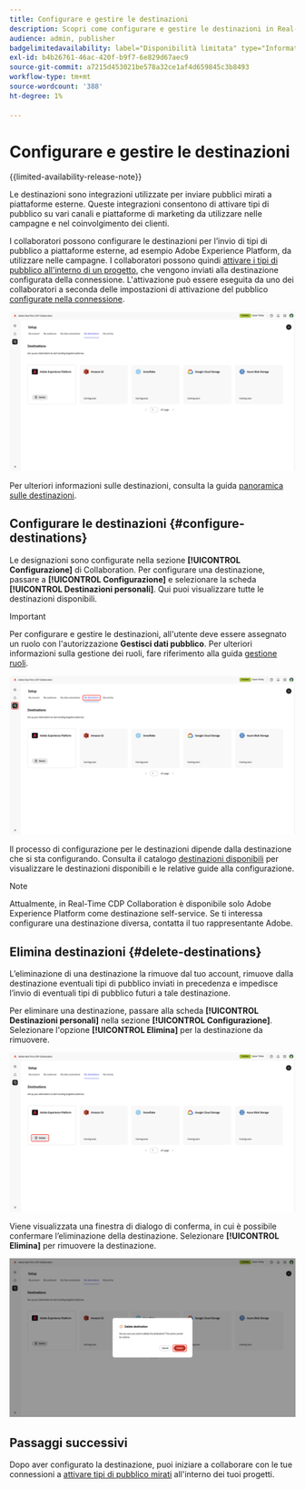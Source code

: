 ```yaml
---
title: Configurare e gestire le destinazioni
description: Scopri come configurare e gestire le destinazioni in Real-Time CDP Collaboration.
audience: admin, publisher
badgelimitedavailability: label="Disponibilità limitata" type="Informative" url="https://helpx.adobe.com/legal/product-descriptions/real-time-customer-data-platform-collaboration.html newtab=true"
exl-id: b4b26761-46ac-420f-b9f7-6e829d67aec9
source-git-commit: a7215d453021be578a32ce1af4d659845c3b8493
workflow-type: tm+mt
source-wordcount: '388'
ht-degree: 1%

---
```


# Configurare e gestire le destinazioni

{{limited-availability-release-note}}

Le destinazioni sono integrazioni utilizzate per inviare pubblici mirati a piattaforme esterne. Queste integrazioni consentono di attivare tipi di pubblico su vari canali e piattaforme di marketing da utilizzare nelle campagne e nel coinvolgimento dei clienti.

I collaboratori possono configurare le destinazioni per l’invio di tipi di pubblico a piattaforme esterne, ad esempio Adobe Experience Platform, da utilizzare nelle campagne. I collaboratori possono quindi [attivare i tipi di pubblico all&#39;interno di un progetto](../collaborate/activate.md), che vengono inviati alla destinazione configurata della connessione. L&#39;attivazione può essere eseguita da uno dei collaboratori a seconda delle impostazioni di attivazione del pubblico [configurate nella connessione](/help/guide/connect/establishing-connections.md#configure-connection-settings).

![La scheda Destinazioni personali nell&#39;area di lavoro di installazione mostra le destinazioni di Adobe Experience Platform attive.](/help/assets/setup/manage-destinations/my-destinations-overview.png)

Per ulteriori informazioni sulle destinazioni, consulta la guida [panoramica sulle destinazioni](../destinations/overview.md).

## Configurare le destinazioni {#configure-destinations}

Le designazioni sono configurate nella sezione **[!UICONTROL Configurazione]** di Collaboration. Per configurare una destinazione, passare a **[!UICONTROL Configurazione]** e selezionare la scheda **[!UICONTROL Destinazioni personali]**. Qui puoi visualizzare tutte le destinazioni disponibili.

>[!IMPORTANT]
>
>Per configurare e gestire le destinazioni, all&#39;utente deve essere assegnato un ruolo con l&#39;autorizzazione **Gestisci dati pubblico**. Per ulteriori informazioni sulla gestione dei ruoli, fare riferimento alla guida [gestione ruoli](../permissions/manage-roles.md).

![La scheda Destinazioni personali nell&#39;area di lavoro di installazione mostra le destinazioni disponibili.](/help/assets/setup/manage-destinations/my-destinations.png)

Il processo di configurazione per le destinazioni dipende dalla destinazione che si sta configurando. Consulta il catalogo [destinazioni disponibili](../destinations/overview.md#available-destinations) per visualizzare le destinazioni disponibili e le relative guide alla configurazione.

>[!NOTE]
>
>Attualmente, in Real-Time CDP Collaboration è disponibile solo Adobe Experience Platform come destinazione self-service. Se ti interessa configurare una destinazione diversa, contatta il tuo rappresentante Adobe.

## Elimina destinazioni {#delete-destinations}

L’eliminazione di una destinazione la rimuove dal tuo account, rimuove dalla destinazione eventuali tipi di pubblico inviati in precedenza e impedisce l’invio di eventuali tipi di pubblico futuri a tale destinazione.

Per eliminare una destinazione, passare alla scheda **[!UICONTROL Destinazioni personali]** nella sezione **[!UICONTROL Configurazione]**. Selezionare l&#39;opzione **[!UICONTROL Elimina]** per la destinazione da rimuovere.

![Area di lavoro Destinazioni personali con l&#39;opzione Elimina evidenziata per la destinazione Adobe Experience Platform.](/help/assets/setup/manage-destinations/delete-destination.png)

Viene visualizzata una finestra di dialogo di conferma, in cui è possibile confermare l’eliminazione della destinazione. Selezionare **[!UICONTROL Elimina]** per rimuovere la destinazione.

![Finestra di dialogo Elimina destinazione con l&#39;opzione Elimina evidenziata.](/help/assets/setup/manage-destinations/delete-destination-confirmation.png)

## Passaggi successivi

Dopo aver configurato la destinazione, puoi iniziare a collaborare con le tue connessioni a [attivare tipi di pubblico mirati](../collaborate/activate.md) all&#39;interno dei tuoi progetti.
